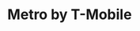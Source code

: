 ---
title: "Metro by T-Mobile"
url: /chicago/metro-by-t-mobile-south-ashland-avenue-2/
shop: mobile phone
---